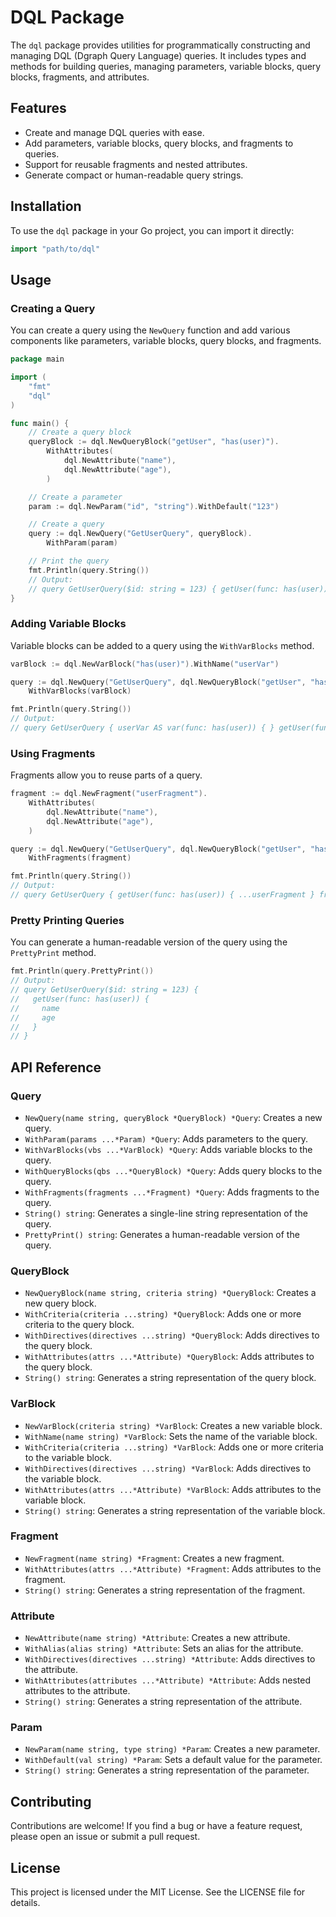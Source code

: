 # DQL Package

The `dql` package provides utilities for programmatically constructing and managing DQL (Dgraph Query Language) queries. It includes types and methods for building queries, managing parameters, variable blocks, query blocks, fragments, and attributes.

## Features

- Create and manage DQL queries with ease.
- Add parameters, variable blocks, query blocks, and fragments to queries.
- Support for reusable fragments and nested attributes.
- Generate compact or human-readable query strings.

## Installation

To use the `dql` package in your Go project, you can import it directly:

```go
import "path/to/dql"
```

## Usage

### Creating a Query

You can create a query using the `NewQuery` function and add various components like parameters, variable blocks, query blocks, and fragments.

```go
package main

import (
	"fmt"
	"dql"
)

func main() {
	// Create a query block
	queryBlock := dql.NewQueryBlock("getUser", "has(user)").
		WithAttributes(
			dql.NewAttribute("name"),
			dql.NewAttribute("age"),
		)

	// Create a parameter
	param := dql.NewParam("id", "string").WithDefault("123")

	// Create a query
	query := dql.NewQuery("GetUserQuery", queryBlock).
		WithParam(param)

	// Print the query
	fmt.Println(query.String())
    // Output:
    // query GetUserQuery($id: string = 123) { getUser(func: has(user)) { name age } }
}
```

### Adding Variable Blocks

Variable blocks can be added to a query using the `WithVarBlocks` method.

```go
varBlock := dql.NewVarBlock("has(user)").WithName("userVar")

query := dql.NewQuery("GetUserQuery", dql.NewQueryBlock("getUser", "has(user)")).
	WithVarBlocks(varBlock)

fmt.Println(query.String())
// Output:
// query GetUserQuery { userVar AS var(func: has(user)) { } getUser(func: has(user)) { } }
```

### Using Fragments

Fragments allow you to reuse parts of a query.

```go
fragment := dql.NewFragment("userFragment").
	WithAttributes(
		dql.NewAttribute("name"),
		dql.NewAttribute("age"),
	)

query := dql.NewQuery("GetUserQuery", dql.NewQueryBlock("getUser", "has(user)")).
	WithFragments(fragment)

fmt.Println(query.String())
// Output:
// query GetUserQuery { getUser(func: has(user)) { ...userFragment } fragment userFragment { name age } }
```


### Pretty Printing Queries

You can generate a human-readable version of the query using the `PrettyPrint` method.

```go
fmt.Println(query.PrettyPrint())
// Output:
// query GetUserQuery($id: string = 123) {
//   getUser(func: has(user)) {
//     name
//     age
//   }
// }
```

## API Reference

### Query

- `NewQuery(name string, queryBlock *QueryBlock) *Query`: Creates a new query.
- `WithParam(params ...*Param) *Query`: Adds parameters to the query.
- `WithVarBlocks(vbs ...*VarBlock) *Query`: Adds variable blocks to the query.
- `WithQueryBlocks(qbs ...*QueryBlock) *Query`: Adds query blocks to the query.
- `WithFragments(fragments ...*Fragment) *Query`: Adds fragments to the query.
- `String() string`: Generates a single-line string representation of the query.
- `PrettyPrint() string`: Generates a human-readable version of the query.

### QueryBlock

- `NewQueryBlock(name string, criteria string) *QueryBlock`: Creates a new query block.
- `WithCriteria(criteria ...string) *QueryBlock`: Adds one or more criteria to the query block.
- `WithDirectives(directives ...string) *QueryBlock`: Adds directives to the query block.
- `WithAttributes(attrs ...*Attribute) *QueryBlock`: Adds attributes to the query block.
- `String() string`: Generates a string representation of the query block.

### VarBlock

- `NewVarBlock(criteria string) *VarBlock`: Creates a new variable block.
- `WithName(name string) *VarBlock`: Sets the name of the variable block.
- `WithCriteria(criteria ...string) *VarBlock`: Adds one or more criteria to the variable block.
- `WithDirectives(directives ...string) *VarBlock`: Adds directives to the variable block.
- `WithAttributes(attrs ...*Attribute) *VarBlock`: Adds attributes to the variable block.
- `String() string`: Generates a string representation of the variable block.

### Fragment

- `NewFragment(name string) *Fragment`: Creates a new fragment.
- `WithAttributes(attrs ...*Attribute) *Fragment`: Adds attributes to the fragment.
- `String() string`: Generates a string representation of the fragment.

### Attribute

- `NewAttribute(name string) *Attribute`: Creates a new attribute.
- `WithAlias(alias string) *Attribute`: Sets an alias for the attribute.
- `WithDirectives(directives ...string) *Attribute`: Adds directives to the attribute.
- `WithAttributes(attributes ...*Attribute) *Attribute`: Adds nested attributes to the attribute.
- `String() string`: Generates a string representation of the attribute.

### Param

- `NewParam(name string, type string) *Param`: Creates a new parameter.
- `WithDefault(val string) *Param`: Sets a default value for the parameter.
- `String() string`: Generates a string representation of the parameter.

## Contributing

Contributions are welcome! If you find a bug or have a feature request, please open an issue or submit a pull request.

## License

This project is licensed under the MIT License. See the LICENSE file for details.
